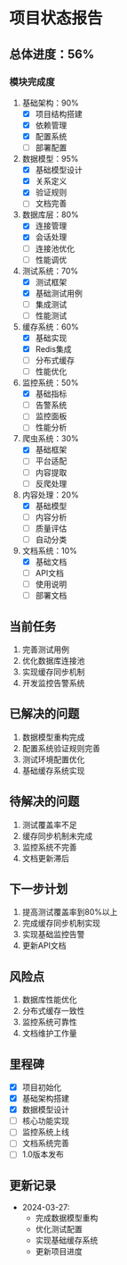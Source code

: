 # 项目状态报告

## 总体进度：56%

### 模块完成度
1. 基础架构：90%
   - [x] 项目结构搭建
   - [x] 依赖管理
   - [x] 配置系统
   - [ ] 部署配置

2. 数据模型：95%
   - [x] 基础模型设计
   - [x] 关系定义
   - [x] 验证规则
   - [ ] 文档完善

3. 数据库层：80%
   - [x] 连接管理
   - [x] 会话处理
   - [ ] 连接池优化
   - [ ] 性能调优

4. 测试系统：70%
   - [x] 测试框架
   - [x] 基础测试用例
   - [ ] 集成测试
   - [ ] 性能测试

5. 缓存系统：60%
   - [x] 基础实现
   - [x] Redis集成
   - [ ] 分布式缓存
   - [ ] 性能优化

6. 监控系统：50%
   - [x] 基础指标
   - [ ] 告警系统
   - [ ] 监控面板
   - [ ] 性能分析

7. 爬虫系统：30%
   - [x] 基础框架
   - [ ] 平台适配
   - [ ] 内容提取
   - [ ] 反爬处理

8. 内容处理：20%
   - [x] 基础模型
   - [ ] 内容分析
   - [ ] 质量评估
   - [ ] 自动分类

9. 文档系统：10%
   - [x] 基础文档
   - [ ] API文档
   - [ ] 使用说明
   - [ ] 部署文档

## 当前任务
1. 完善测试用例
2. 优化数据库连接池
3. 实现缓存同步机制
4. 开发监控告警系统

## 已解决的问题
1. 数据模型重构完成
2. 配置系统验证规则完善
3. 测试环境配置优化
4. 基础缓存系统实现

## 待解决的问题
1. 测试覆盖率不足
2. 缓存同步机制未完成
3. 监控系统不完善
4. 文档更新滞后

## 下一步计划
1. 提高测试覆盖率到80%以上
2. 完成缓存同步机制实现
3. 实现基础监控告警
4. 更新API文档

## 风险点
1. 数据库性能优化
2. 分布式缓存一致性
3. 监控系统可靠性
4. 文档维护工作量

## 里程碑
- [x] 项目初始化
- [x] 基础架构搭建
- [x] 数据模型设计
- [ ] 核心功能实现
- [ ] 监控系统上线
- [ ] 文档系统完善
- [ ] 1.0版本发布

## 更新记录
- 2024-03-27: 
  - 完成数据模型重构
  - 优化测试配置
  - 实现基础缓存系统
  - 更新项目进度